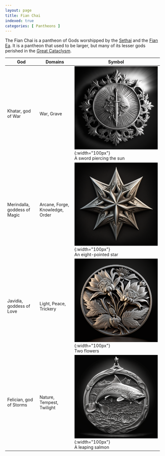 ```yaml
---
layout: page
title: Fian Chai
indexed: true
categories: [ Pantheons ]
---
```


The Fian Chai is a pantheon of Gods worshipped by the [Sethai](/races/sethai) and the [Fian Ea](/races/fian_ea). It is a
pantheon that used to be larger, but many of its lesser gods perished in
the [Great Cataclysm](/history/great-cataclysm).

| God                          | Domains                         | Symbol                                                                                                        |
|------------------------------|---------------------------------|---------------------------------------------------------------------------------------------------------------|
| Khatar, god of War           | War, Grave                      | ![A sword piercing the sun](/pantheons/holy-symbols/khata_eas_shar.png){:width="100px"} <br />A sword piercing the sun |
| Merindalla, goddess of Magic | Arcane, Forge, Knowledge, Order | ![An eight-pointed star](/pantheons/holy-symbols/merindalla.png){:width="100px"} <br />An eight-pointed star           |
| Javidia, goddess of Love     | Light, Peace, Trickery          | ![Two flowers](/pantheons/holy-symbols/javidia.png){:width="100px"} <br />Two flowers                                  |
| Felician, god of Storms      | Nature, Tempest, Twilight       | ![A leaping salmon](/pantheons/holy-symbols/felician.png){:width="100px"} <br />A leaping salmon                       |
